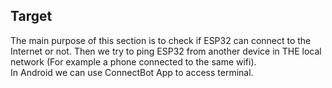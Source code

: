 ## Target
The main purpose of this section is to check if ESP32 can connect to the Internet or not. Then we try to ping ESP32 from another device in THE local network (For example a phone connected to the same wifi).<br />
In Android we can use ConnectBot App to access terminal.
